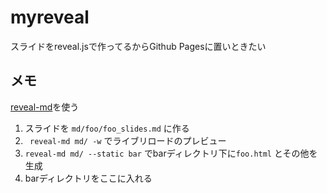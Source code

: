 # myreveal

スライドをreveal.jsで作ってるからGithub Pagesに置いときたい

## メモ

[reveal-md](https://github.com/webpro/reveal-md)を使う

1. スライドを `md/foo/foo_slides.md` に作る
1. ` reveal-md md/ -w` でライブリロードのプレビュー
1. `reveal-md md/ --static bar` でbarディレクトリ下に`foo.html` とその他を生成
1. barディレクトリをここに入れる
